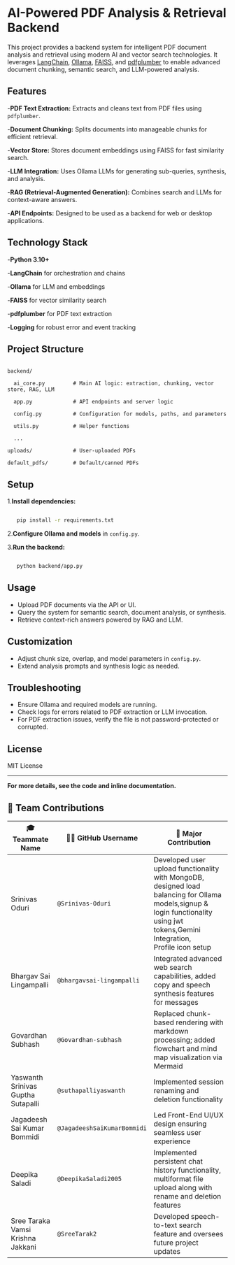 # AI-Powered PDF Analysis & Retrieval Backend

This project provides a backend system for intelligent PDF document analysis and retrieval using modern AI and vector search technologies. It leverages [LangChain](https://python.langchain.com/), [Ollama](https://ollama.com/), [FAISS](https://github.com/facebookresearch/faiss), and [pdfplumber](https://github.com/jsvine/pdfplumber) to enable advanced document chunking, semantic search, and LLM-powered analysis.

## Features

-**PDF Text Extraction:** Extracts and cleans text from PDF files using `pdfplumber`.

-**Document Chunking:** Splits documents into manageable chunks for efficient retrieval.

-**Vector Store:** Stores document embeddings using FAISS for fast similarity search.

-**LLM Integration:** Uses Ollama LLMs for generating sub-queries, synthesis, and analysis.

-**RAG (Retrieval-Augmented Generation):** Combines search and LLMs for context-aware answers.

-**API Endpoints:** Designed to be used as a backend for web or desktop applications.

## Technology Stack

-**Python 3.10+**

-**LangChain** for orchestration and chains

-**Ollama** for LLM and embeddings

-**FAISS** for vector similarity search

-**pdfplumber** for PDF text extraction

-**Logging** for robust error and event tracking

## Project Structure

```

backend/

  ai_core.py         # Main AI logic: extraction, chunking, vector store, RAG, LLM

  app.py             # API endpoints and server logic

  config.py          # Configuration for models, paths, and parameters

  utils.py           # Helper functions

  ...

uploads/             # User-uploaded PDFs

default_pdfs/        # Default/canned PDFs

```

## Setup

1.**Install dependencies:**

```bash

   pip install -r requirements.txt

```

2.**Configure Ollama and models** in `config.py`.

3.**Run the backend:**

```bash

   python backend/app.py

```

## Usage

- Upload PDF documents via the API or UI.
- Query the system for semantic search, document analysis, or synthesis.
- Retrieve context-rich answers powered by RAG and LLM.

## Customization

- Adjust chunk size, overlap, and model parameters in `config.py`.
- Extend analysis prompts and synthesis logic as needed.

## Troubleshooting

- Ensure Ollama and required models are running.
- Check logs for errors related to PDF extraction or LLM invocation.
- For PDF extraction issues, verify the file is not password-protected or corrupted.

## License

MIT License

---

**For more details, see the code and inline documentation.**

## 👥 Team Contributions

| 🎓 Teammate Name                   | 🧑‍💻 GitHub Username          | 📌 Major Contribution                                                                 |
| ---------------------------------- | ----------------------------- | -------------------------------------------------------------------------------------- |
| Srinivas Oduri                     | `@Srinivas-Oduri`             | Developed user upload functionality with MongoDB, designed load balancing for Ollama models,signup & login functionality using jwt tokens,Gemini Integration, Profile icon setup |
| Bhargav Sai Lingampalli            | `@bhargavsai-lingampalli`     | Integrated advanced web search capabilities, added copy and speech synthesis features for messages |
| Govardhan Subhash                  | `@Govardhan-subhash`          | Replaced chunk-based rendering with markdown processing; added flowchart and mind map visualization via Mermaid |
| Yaswanth Srinivas Guptha Sutapalli | `@suthapalliyaswanth`         | Implemented session renaming and deletion functionality                                 |
| Jagadeesh Sai Kumar Bommidi        | `@JagadeeshSaiKumarBommidi`   | Led Front-End UI/UX design ensuring seamless user experience                           |
| Deepika Saladi                     | `@DeepikaSaladi2005`          | Implemented persistent chat history functionality, multiformat file upload along with rename and deletion features|
| Sree Taraka Vamsi Krishna Jakkani  | `@SreeTarak2`                 | Developed speech-to-text search feature and oversees future project updates            |


